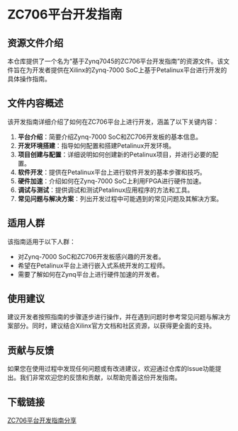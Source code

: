 # ZC706平台开发指南

## 资源文件介绍

本仓库提供了一个名为“基于Zynq7045的ZC706平台开发指南”的资源文件。该文件旨在为开发者提供在Xilinx的Zynq-7000 SoC上基于Petalinux平台进行开发的具体操作指南。

## 文件内容概述

该开发指南详细介绍了如何在ZC706平台上进行开发，涵盖了以下关键内容：

1. **平台介绍**：简要介绍Zynq-7000 SoC和ZC706开发板的基本信息。
2. **开发环境搭建**：指导如何配置和搭建Petalinux开发环境。
3. **项目创建与配置**：详细说明如何创建新的Petalinux项目，并进行必要的配置。
4. **软件开发**：提供在Petalinux平台上进行软件开发的基本步骤和技巧。
5. **硬件加速**：介绍如何在Zynq-7000 SoC上利用FPGA进行硬件加速。
6. **调试与测试**：提供调试和测试Petalinux应用程序的方法和工具。
7. **常见问题与解决方案**：列出开发过程中可能遇到的常见问题及其解决方案。

## 适用人群

该指南适用于以下人群：

- 对Zynq-7000 SoC和ZC706开发板感兴趣的开发者。
- 希望在Petalinux平台上进行嵌入式系统开发的工程师。
- 需要了解如何在Zynq平台上进行硬件加速的开发者。

## 使用建议

建议开发者按照指南的步骤逐步进行操作，并在遇到问题时参考常见问题与解决方案部分。同时，建议结合Xilinx官方文档和社区资源，以获得更全面的支持。

## 贡献与反馈

如果您在使用过程中发现任何问题或有改进建议，欢迎通过仓库的Issue功能提出。我们非常欢迎您的反馈和贡献，以帮助完善这份开发指南。

## 下载链接

[ZC706平台开发指南分享](https://pan.quark.cn/s/fe4c120d86f4)